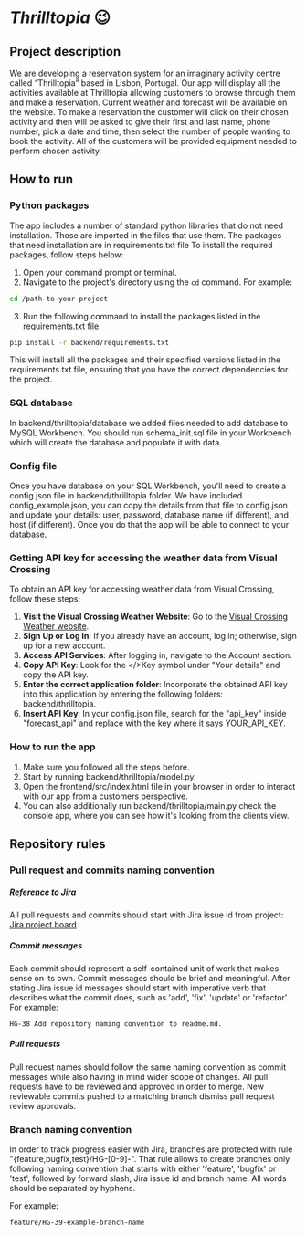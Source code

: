 # <em>Thrilltopia</em> 😉
## Project description
We are developing a reservation system for an imaginary activity centre called “Thrilltopia” based in Lisbon, Portugal.
Our app will display all the activities available at Thrilltopia allowing customers to browse through them and make a reservation. Current weather and forecast will be available on the website. To make a reservation the customer will click  on  their  chosen  activity  and  then  will  be  asked  to  give  their  first  and  last name,  phone  number,  pick  a  date  and  time,  then  select  the  number  of  people wanting  to  book  the  activity.  All  of  the  customers  will  be  provided  equipment needed to perform chosen activity. 
## How to run

### Python packages
The app includes a number of standard python libraries that do not need installation. Those are imported in the files that use them. The packages that need installation are in requirements.txt file
To install the required packages, follow steps below:
1. Open your command prompt or terminal.
2. Navigate to the project's directory using the `cd` command. For example:
```bash
cd /path-to-your-project
```
3. Run the following command to install the packages listed in the requirements.txt file:
```bash
pip install -r backend/requirements.txt
```
This will install all the packages and their specified versions listed in the requirements.txt file, ensuring that you have the correct dependencies for the project.

### SQL database
In backend/thrilltopia/database we added files needed to add database to MySQL Workbench. You should run schema_init.sql file in your Workbench which will create the database and populate it with data.

### Config file
Once you have database on your SQL Workbench, you'll need to create a config.json file in backend/thrilltopia folder.
We have included config_example.json, you can copy the details from that file to config.json and update your details: user, password, database name (if different), and host (if different).
Once you do that the app will be able to connect to your database.

### Getting API key for accessing the weather data from Visual Crossing
To obtain an API key for accessing weather data from Visual Crossing, follow these steps:

1. **Visit the Visual Crossing Weather Website**: Go to the [Visual Crossing Weather website](https://www.visualcrossing.com/).
2. **Sign Up or Log In**: If you already have an account, log in; otherwise, sign up for a new account.
3. **Access API Services**: After logging in, navigate to the Account section.
4. **Copy API Key**: Look for the </>Key symbol under "Your details" and copy the API key.
5. **Enter the correct application folder**: Incorporate the obtained API key into this application by entering the following folders: backend/thrilltopia.
6. **Insert API Key**: In your config.json file, search for the "api_key" inside "forecast_api" and replace with the key where it says YOUR_API_KEY.

### How to run the app
1. Make sure you followed all the steps before.
2. Start by running backend/thrilltopia/model.py.
3. Open the frontend/src/index.html file in your browser in order to interact with our app from a customers perspective.
4. You can also additionally run backend/thrilltopia/main.py check the console app, where you can see how it's looking from the clients view.

## Repository rules
### Pull request and commits naming convention
##### Reference to Jira
All pull requests and commits should start with Jira issue id from project: [Jira project board](https://software-4-group-4.atlassian.net/jira/software/projects/HG/boards/2).
##### Commit messages
Each commit should represent a self-contained unit of work that makes sense on its own. Commit messages should be brief and meaningful. After stating Jira issue id messages should start with imperative verb that describes what the commit does, such as 'add', 'fix', 'update' or 'refactor'.
For example:
```commandline
HG-38 Add repository naming convention to readme.md.
```
##### Pull requests
Pull request names should follow the same naming convention as commit messages while also having in mind wider scope of changes. All pull requests have to be reviewed and approved in order to merge. New reviewable commits pushed to a matching branch dismiss pull request review approvals.

### Branch naming convention
In order to track progress easier with Jira, branches are protected with rule "{feature,bugfix,test}/HG-[0-9]*-*". That rule allows to create branches only following naming convention that starts with either 'feature', 'bugfix' or 'test', followed by forward slash, Jira issue id and branch name. All words should be separated by hyphens.

For example:
```commandline
feature/HG-39-example-branch-name
```
